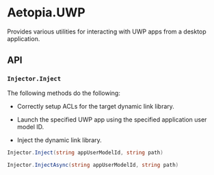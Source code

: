 # Aetopia.UWP
Provides various utilities for interacting with UWP apps from a desktop application.

## API

### `Injector.Inject`

The following methods do the following:

- Correctly setup ACLs for the target dynamic link library.

- Launch the specified UWP app using the specified application user model ID.

- Inject the dynamic link library.

```cs
Injector.Inject(string appUserModelId, string path)
```

```cs
Injector.InjectAsync(string appUserModelId, string path)
```